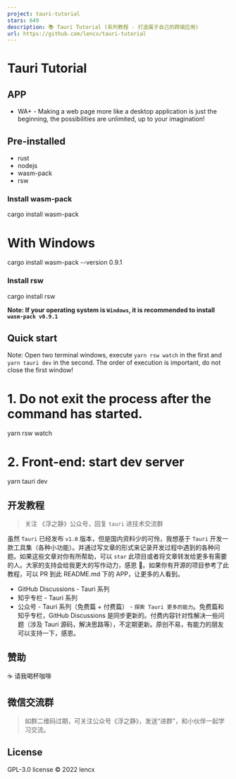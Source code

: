 ```yaml
---
project: tauri-tutorial
stars: 649
description: 📚 Tauri Tutorial (系列教程 - 打造属于自己的跨端应用)
url: https://github.com/lencx/tauri-tutorial
---
```


Tauri Tutorial
==============

APP
---

-   WA+ - Making a web page more like a desktop application is just the beginning, the possibilities are unlimited, up to your imagination!

Pre-installed
-------------

-   rust
-   nodejs
-   wasm-pack
-   rsw

### Install wasm-pack

cargo install wasm-pack

# With Windows
cargo install wasm-pack --version 0.9.1

### Install rsw

cargo install rsw

**Note: If your operating system is `Windows`, it is recommended to install `wasm-pack v0.9.1`**

Quick start
-----------

Note: Open two terminal windows, execute `yarn rsw watch` in the first and `yarn tauri dev` in the second. The order of execution is important, do not close the first window!

# 1. Do not exit the process after the command has started.
yarn rsw watch

# 2. Front-end: start dev server
yarn tauri dev

开发教程
----

> 关注 《浮之静》公众号，回复 `tauri` 进技术交流群

虽然 `Tauri` 已经发布 `v1.0` 版本，但是国内资料少的可怜，我想基于 `Tauri` 开发一款工具集（各种小功能）。并通过写文章的形式来记录开发过程中遇到的各种问题。如果这些文章对你有所帮助，可以 `star` 此项目或者将文章转发给更多有需要的人。大家的支持会给我更大的写作动力，感恩 🙏。如果你有开源的项目参考了此教程，可以 PR 到此 README.md 下的 APP，让更多的人看到。

-   GitHub Discussions - Tauri 系列
-   知乎专栏 - Tauri 系列
-   公众号 - Tauri 系列（免费篇 + 付费篇） - `探索 Tauri 更多的能力`。免费篇和知乎专栏，GitHub Discussions 是同步更新的。付费内容针对性解决一些问题（涉及 Tauri 源码，解决思路等），不定期更新。原创不易，有能力的朋友可以支持一下，感恩。

赞助
--

☕️ 请我喝杯咖啡

微信交流群
-----

> 如群二维码过期，可关注公众号《浮之静》，发送“进群”，和小伙伴一起学习交流。

License
-------

GPL-3.0 license © 2022 lencx

